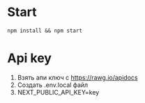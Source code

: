 # Start
``` npm install && npm start ```
# Api key
1. Взять апи ключ с https://rawg.io/apidocs
1. Создать .env.local файл
1. NEXT_PUBLIC_API_KEY=key